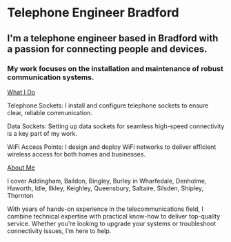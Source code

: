 # Telephone Engineer Bradford

## I'm a telephone engineer based in Bradford with a passion for connecting people and devices.
### My work focuses on the installation and maintenance of robust communication systems.


<ins>What I Do</ins>

Telephone Sockets: I install and configure telephone sockets to ensure clear, reliable communication.

Data Sockets: Setting up data sockets for seamless high-speed connectivity is a key part of my work.

WiFi Access Points: I design and deploy WiFi networks to deliver efficient wireless access for both homes and businesses.

<ins>About Me</ins>

I cover Addingham, Baildon, Bingley, Burley in Wharfedale, Denholme, Haworth, Idle, Ilkley, Keighley, Queensbury, Saltaire, Silsden, Shipley, Thornton

With years of hands-on experience in the telecommunications field, I combine technical expertise with practical know-how to deliver top-quality service. Whether you're looking to upgrade your systems or troubleshoot connectivity issues, I’m here to help.
